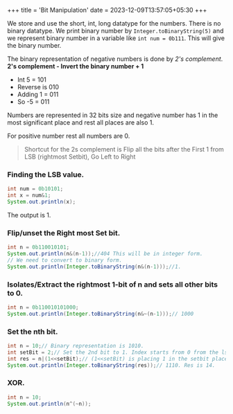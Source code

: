 +++
title = 'Bit Manipulation'
date = 2023-12-09T13:57:05+05:30
+++



We store and use the short, int, long datatype for the numbers. There is no binary datatype. We print binary number by `Integer.toBinaryString(5)` and we represent binary number in a variable like `int num = 0b111`. This will give the binary number.

The binary representation of negative numbers is done by *2's complement*. 
**2's complement - Invert the binary number + 1**

- Int 5 = 101
- Reverse is 010
- Adding 1 = 011
- So -5 = 011

Numbers are represented in 32 bits size and negative number has 1 in the most significant place and rest all places are also 1. 

For positive number rest all numbers are 0.

> Shortcut for the 2s complement is Flip all the bits after the First 1 from LSB (rightmost Setbit), Go Left to Right

### Finding the LSB value.
```java
int num = 0b10101;
int x = num&1;
System.out.println(x);
```
The output is 1.

### Flip/unset the Right most Set bit.
```java
int n = 0b110010101;
System.out.println(n&(n-1));//404 This will be in integer form. 
// We need to convert to binary form.
System.out.println(Integer.toBinaryString(n&(n-1)));//1.
```
### Isolates/Extract the rightmost 1-bit of n and sets all other bits to 0.
```java
int n = 0b110010101000;
System.out.println(Integer.toBinaryString(n&~(n-1)));// 1000
```

### Set the nth bit.
```java
int n = 10;// Binary representation is 1010.
int setBit = 2;// Set the 2nd bit to 1. Index starts from 0 from the lsb. The output should be 1110.
int res = n|(1<<setBit);// (1<<setBit) is placing 1 in the setbit place.
System.out.println(Integer.toBinaryString(res));// 1110. Res is 14.
```

### XOR.
```java
int n = 10;
System.out.println(n^(~n));
```